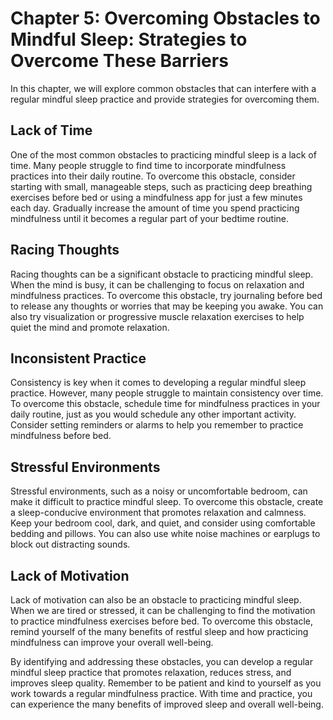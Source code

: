Chapter 5: Overcoming Obstacles to Mindful Sleep: Strategies to Overcome These Barriers
=======================================================================================

In this chapter, we will explore common obstacles that can interfere with a regular mindful sleep practice and provide strategies for overcoming them.

Lack of Time
------------

One of the most common obstacles to practicing mindful sleep is a lack of time. Many people struggle to find time to incorporate mindfulness practices into their daily routine. To overcome this obstacle, consider starting with small, manageable steps, such as practicing deep breathing exercises before bed or using a mindfulness app for just a few minutes each day. Gradually increase the amount of time you spend practicing mindfulness until it becomes a regular part of your bedtime routine.

Racing Thoughts
---------------

Racing thoughts can be a significant obstacle to practicing mindful sleep. When the mind is busy, it can be challenging to focus on relaxation and mindfulness practices. To overcome this obstacle, try journaling before bed to release any thoughts or worries that may be keeping you awake. You can also try visualization or progressive muscle relaxation exercises to help quiet the mind and promote relaxation.

Inconsistent Practice
---------------------

Consistency is key when it comes to developing a regular mindful sleep practice. However, many people struggle to maintain consistency over time. To overcome this obstacle, schedule time for mindfulness practices in your daily routine, just as you would schedule any other important activity. Consider setting reminders or alarms to help you remember to practice mindfulness before bed.

Stressful Environments
----------------------

Stressful environments, such as a noisy or uncomfortable bedroom, can make it difficult to practice mindful sleep. To overcome this obstacle, create a sleep-conducive environment that promotes relaxation and calmness. Keep your bedroom cool, dark, and quiet, and consider using comfortable bedding and pillows. You can also use white noise machines or earplugs to block out distracting sounds.

Lack of Motivation
------------------

Lack of motivation can also be an obstacle to practicing mindful sleep. When we are tired or stressed, it can be challenging to find the motivation to practice mindfulness exercises before bed. To overcome this obstacle, remind yourself of the many benefits of restful sleep and how practicing mindfulness can improve your overall well-being.

By identifying and addressing these obstacles, you can develop a regular mindful sleep practice that promotes relaxation, reduces stress, and improves sleep quality. Remember to be patient and kind to yourself as you work towards a regular mindfulness practice. With time and practice, you can experience the many benefits of improved sleep and overall well-being.

